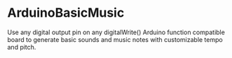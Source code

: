 # ArduinoBasicMusic
Use any digital output pin on any digitalWrite() Arduino function compatible board to generate basic sounds and music notes with customizable tempo and pitch.
